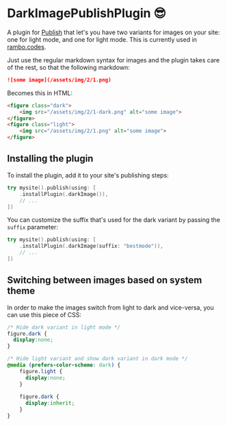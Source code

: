 # DarkImagePublishPlugin 😎

A plugin for [Publish](https://github.com/JohnSundell/Publish) that let's you have two variants for images on your site: one for light mode, and one for light mode. This is currently used in [rambo.codes](https://rambo.codes).

Just use the regular markdown syntax for images and the plugin takes care of the rest, so that the following markdown:

```markdown
![some image](/assets/img/2/1.png)
```

Becomes this in HTML:

```html
<figure class="dark">
    <img src="/assets/img/2/1-dark.png" alt="some image">
</figure>
<figure class="light">
    <img src="/assets/img/2/1.png" alt="some image">
</figure>
```

## Installing the plugin

To install the plugin, add it to your site's publishing steps:

```swift
try mysite().publish(using: [
    .installPlugin(.darkImage()),
    // ...
])
```

You can customize the suffix that's used for the dark variant by passing the `suffix` parameter:

```swift
try mysite().publish(using: [
    .installPlugin(.darkImage(suffix: "bestmode")),
    // ...
])
```

## Switching between images based on system theme

In order to make the images switch from light to dark and vice-versa, you can use this piece of CSS:

```css
/* Hide dark variant in light mode */
figure.dark {
  display:none;
}

/* Hide light variant and show dark variant in dark mode */
@media (prefers-color-scheme: dark) {
    figure.light {
      display:none;
    }
  
    figure.dark {
      display:inherit;
    }
}
```
